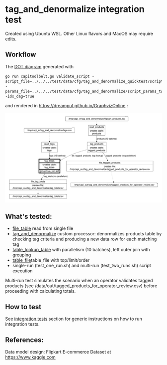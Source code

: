 # tag_and_denormalize integration test

Created using Ubuntu WSL. Other Linux flavors and MacOS may require edits.

## Workflow

The [DOT diagram](../../../doc/glossary.md#dot-diagrams) generated with
```
go run capitoolbelt.go validate_script -script_file=../../../test/data/cfg/tag_and_denormalize_quicktest/script.json -params_file=../../../test/data/cfg/tag_and_denormalize/script_params_two_runs.json -idx_dag=true
```
and rendered in https://dreampuf.github.io/GraphvizOnline :

![drawing](../../../doc/dot-tag-and-denormalize.svg)

## What's tested:

- [file_table](../../../doc/glossary.md#file_table) read from single file
- [tag_and_denormalize](../../../doc/glossary.md#tag_and_denormalize-processor) custom processor: denormalizes products table by checking tag criteria and producing a new data row for each matching tag
- [table_lookup_table](../../../doc/glossary.md#table_lookup_table) with parallelism (10 batches), left outer join with grouping
- [table_file](../../../doc/glossary.md#table_file)table_file with top/limit/order
- single-run (test_one_run.sh) and multi-run (test_two_runs.sh) script execution

Multi-run test simulates the scenario when an operator validates tagged products (see /data/out/tagged_products_for_operator_review.csv) before proceeding with calculating totals.

## How to test

See [integration tests](../../../doc/testing.md#integration-tests) section for generic instructions on how to run integration tests.

## References:

Data model design: Flipkart E-commerce Dataset at https://www.kaggle.com
